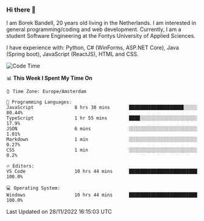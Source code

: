 ### Hi there 👋

I am Borek Bandell, 20 years old living in the Netherlands. I am interested in general programming/coding and web development. Currently, I am a student Software Engineering at the Fontys University of Applied Sciences.

I have experience with: Python, C# (WinForms, ASP.NET Core), Java (Spring boot), JavaScript (ReactJS), HTML and CSS.

<!--START_SECTION:waka-->
![Code Time](http://img.shields.io/badge/Code%20Time-288%20hrs%2051%20mins-blue)

📊 **This Week I Spent My Time On** 

```text
⌚︎ Time Zone: Europe/Amsterdam

💬 Programming Languages: 
JavaScript               8 hrs 38 mins       ████████████████████░░░░░   80.44% 
TypeScript               1 hr 55 mins        ████░░░░░░░░░░░░░░░░░░░░░   17.9% 
JSON                     6 mins              ░░░░░░░░░░░░░░░░░░░░░░░░░   1.01% 
Markdown                 1 min               ░░░░░░░░░░░░░░░░░░░░░░░░░   0.27% 
CSS                      1 min               ░░░░░░░░░░░░░░░░░░░░░░░░░   0.2%

🔥 Editors: 
VS Code                  10 hrs 44 mins      █████████████████████████   100.0%

💻 Operating System: 
Windows                  10 hrs 44 mins      █████████████████████████   100.0%

```


 Last Updated on 28/11/2022 16:15:03 UTC
<!--END_SECTION:waka-->

<!--**tcBorek2002/tcBorek2002** is a ✨ _special_ ✨ repository because its `README.md` (this file) appears on your GitHub profile.

Here are some ideas to get you started:

- 🔭 I’m currently working on ...
- 🌱 I’m currently learning ...
- 👯 I’m looking to collaborate on ...
- 🤔 I’m looking for help with ...
- 💬 Ask me about ...
- 📫 How to reach me: ...
- 😄 Pronouns: ...
- ⚡ Fun fact: ...
-->
